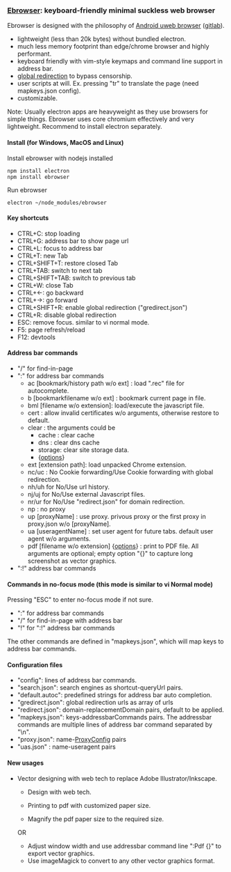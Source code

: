 ### [Ebrowser](https://github.com/torappinfo/ebrowser): keyboard-friendly minimal suckless web browser
Ebrowser is designed with the philosophy of [Android uweb browser](https://github.com/torappinfo/uweb) ([gitlab](https://gitlab.com/jamesfengcao/uweb)).

- lightweight (less than 20k bytes) without bundled electron.
- much less memory footprint than edge/chrome browser and highly performant.
- keyboard friendly with vim-style keymaps and command line support in address bar.
- [global redirection](https://uweb.surge.sh/en/redirect/index.html#) to bypass censorship.
- user scripts at will. Ex. pressing "tr" to translate the page (need mapkeys.json config).
- customizable.

Note: Usually electron apps are heavyweight as they use browsers for simple things. Ebrowser uses core chromium effectively and very lightweight. Recommend to install electron separately.

#### Install (for Windows, MacOS and Linux)
Install ebrowser with nodejs installed

    npm install electron
    npm install ebrowser

Run ebrowser

    electron ~/node_modules/ebrowser

#### Key shortcuts
- CTRL+C: stop loading
- CTRL+G: address bar to show page url
- CTRL+L: focus to address bar
- CTRL+T: new Tab
- CTRL+SHIFT+T: restore closed Tab
- CTRL+TAB: switch to next tab
- CTRL+SHIFT+TAB: switch to previous tab
- CTRL+W: close Tab
- CTRL+<-: go backward
- CTRL+->: go forward
- CTRL+SHIFT+R: enable global redirection ("gredirect.json")
- CTRL+R: disable global redirection
- ESC: remove focus. similar to vi normal mode.
- F5: page refresh/reload
- F12: devtools

#### Address bar commands
- "/" for find-in-page
- ":" for address bar commands
  - ac [bookmark/history path w/o ext] : load ".rec" file for autocomplete.
  - b [bookmarkfilename w/o ext] : bookmark current page in file.
  - bml [filename w/o extension]: load/execute the javascript file.
  - cert : allow invalid certificates w/o arguments, otherwise restore to default.
  - clear : the arguments could be
    - cache : clear cache
    - dns : clear dns cache
    - storage: clear site storage data.
    - {[options](https://www.electronjs.org/docs/latest/api/session#sescleardataoptions)}
  - ext [extension path]: load unpacked Chrome extension.
  - nc/uc : No Cookie forwarding/Use Cookie forwarding with global redirection.
  - nh/uh for No/Use url history.
  - nj/uj for No/Use external Javascript files.
  - nr/ur for No/Use "redirect.json" for domain redirection.
  - np : no proxy
  - up [proxyName] : use proxy. privous proxy or the first proxy in proxy.json w/o [proxyName].
  - ua [useragentName] : set user agent for future tabs. default user agent w/o arguments.
  - pdf [filename w/o extension] {[options](https://www.electronjs.org/docs/latest/api/web-contents#contentsprinttopdfoptions)} : print to PDF file. All arguments are optional; empty option "{}" to capture long screenshot as vector graphics.
- ":!" address bar commands

#### Commands in no-focus mode (this mode is similar to vi Normal mode)
Pressing "ESC" to enter no-focus mode if not sure.
- ":" for address bar commands
- "/" for find-in-page with address bar
- "!" for ":!" address bar commands

The other commands are defined in "mapkeys.json", which will map keys to address bar commands.

#### Configuration files
- "config": lines of address bar commands.
- "search.json": search engines as shortcut-queryUrl pairs.
- "default.autoc": predefined strings for address bar auto completion.
- "gredirect.json": global redirection urls as array of urls
- "redirect.json": domain-replacementDomain pairs, default to be applied.
- "mapkeys.json": keys-addressbarCommands pairs. The addressbar commands are multiple lines of address bar command separated by "\n".
- "proxy.json": name-[ProxyConfig](https://www.electronjs.org/docs/latest/api/structures/proxy-config) pairs
- "uas.json" : name-useragent pairs

#### New usages
- Vector designing with web tech to replace Adobe Illustrator/Inkscape.
  - Design with web tech.
  
  - Printing to pdf with customized paper size.
  - Magnify the pdf paper size to the required size.

  OR
  
  - Adjust window width and use addressbar command line ":Pdf {}" to export vector graphics.
  - Use imageMagick to convert to any other vector graphics format.